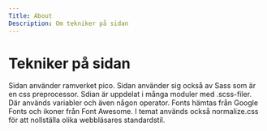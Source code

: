 ```yaml
---
Title: About
Description: Om tekniker på sidan
---
```


Tekniker på sidan
==================

Sidan använder ramverket pico. Sidan använder sig också av Sass som är en css preprocessor. Sdian är uppdelat i många moduler med .scss-filer. Där används variabler och även någon operator. Fonts hämtas från Google Fonts och ikoner från Font Awesome. I temat används också normalize.css för att nollställa olika webbläsares standardstil.
